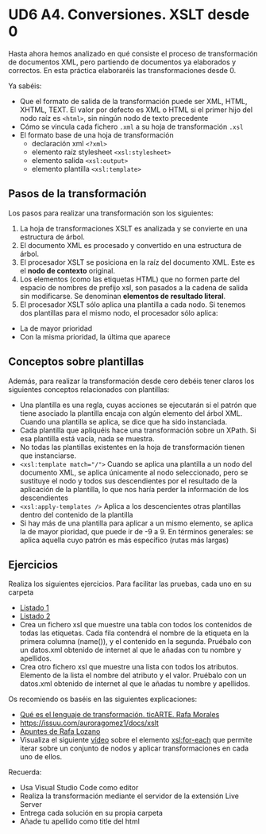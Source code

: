 # UD6 A4. Conversiones. XSLT desde 0

Hasta ahora hemos analizado en qué consiste el proceso de transformación de documentos XML, pero partiendo de documentos ya elaborados y correctos.
En esta práctica elaboraréis las transformaciones desde 0. 

Ya sabéis:
- Que el formato de salida de la transformación puede ser XML, HTML, XHTML, TEXT. El valor por defecto es XML o HTML  si el primer hijo del nodo raíz es `<html>`, sin ningún nodo de texto precedente
- Cómo se vincula cada fichero `.xml` a su hoja de transformación `.xsl`
- El formato base de una hoja de transformación
  - declaración xml `<?xml>`
  - elemento raíz stylesheet `<xsl:stylesheet>` 
  - elemento salida `<xsl:output>`
  - elemento plantilla `<xsl:template>` 
 
 
## Pasos de la transformación
Los pasos para realizar una transformación son los siguientes:

1. La hoja de transformaciones XSLT es analizada y se convierte en una estructura de árbol.
2. El documento XML es procesado y convertido en una estructura de árbol.
3. El procesador XSLT se posiciona en la raíz del documento XML. Este es el **nodo de contexto** original.
4. Los elementos (como las etiquetas HTML) que no formen parte del espacio de nombres de prefijo xsl, son pasados a la cadena de salida sin modificarse. Se
denominan **elementos de resultado literal**.
5. El procesador XSLT sólo aplica una plantilla a cada nodo. Si tenemos dos plantillas para el mismo nodo, el procesador sólo aplica:
  - La de mayor prioridad
  - Con la misma prioridad, la última que aparece 

## Conceptos sobre plantillas
Además, para realizar la transformación desde cero debéis tener claros los siguientes conceptos relacionados con plantillas:
- Una plantilla es una regla, cuyas acciones se ejecutarán si el patrón que tiene asociado la plantilla encaja con algún elemento del árbol XML. Cuando una plantilla se aplica, se dice que ha sido instanciada.
- Cada plantilla que apliquéis hace una transformación sobre un XPath. Si esa plantilla está vacía, nada se muestra.
- No todas las plantillas existentes en la hoja de transformación tienen que instanciarse. 
- `<xsl:template match="/">` Cuando se aplica una plantilla a un nodo del documento XML, se aplica únicamente al nodo seleccionado, pero se sustituye el nodo y todos sus descendientes por el resultado de la aplicación de la plantilla, lo que nos haría perder la información de los descendientes
- `<xsl:apply-templates />` Aplica a los descencientes otras plantillas dentro del contenido de la plantilla        
- Si hay más de una plantilla para aplicar a un mismo elemento, se aplica la de mayor pioridad, que puede ir de -9 a 9. En términos generales: se aplica aquella cuyo patrón es más específico (rutas más largas)

## Ejercicios
Realiza los siguientes ejercicios. Para facilitar las pruebas, cada uno en su carpeta
- [Listado 1](https://www.mclibre.org/consultar/xml/ejercicios/xslt-1.html#ejercicio-1.)
- [Listado 2](https://www.ticarte.com/contenido/ejercicios-practicos-de-xslt)
- Crea un fichero xsl que muestre una tabla con todos los contenidos de todas las etiquetas. Cada fila contendrá el nombre de la etiqueta en la primera columna (name()), y el contenido en la segunda. Pruébalo con un datos.xml obtenido de internet al que le añadas con tu nombre y apellidos.
- Crea otro fichero xsl que muestre una lista con todos los atributos. Elemento de la lista el nombre del atributo y el valor. Pruébalo con un datos.xml obtenido de internet al que le añadas tu nombre y apellidos.


Os recomiendo os baséis en las siguientes explicaciones:
- [Qué es el lenguaje de transformación. ticARTE. Rafa Morales ](https://www.ticarte.com/contenido/que-es-el-lenguaje-de-transformacion-xslt)
- https://issuu.com/auroragomez1/docs/xslt
- [Apuntes de Rafa Lozano](XSLT.pdf)
- Visualiza el siguiente  [vídeo](https://youtu.be/ZfNtjN5sdNU) sobre el elemento <xsl:for-each> que permite iterar sobre un conjunto de nodos y aplicar transformaciones en cada uno de ellos.

Recuerda:
- Usa Visual Studio Code como editor
- Realiza la transformación mediante el servidor de la extensión Live Server
- Entrega cada solución en su propia carpeta
- Añade tu apellido como title del html
